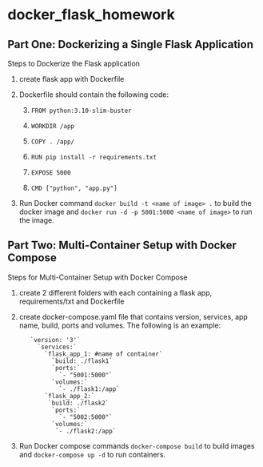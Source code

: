 # docker_flask_homework

## Part One: Dockerizing a Single Flask Application
Steps to Dockerize the Flask application
1. create flask app with Dockerfile
2. Dockerfile should contain the following code:
   
    3. `FROM python:3.10-slim-buster`
       
    5. `WORKDIR /app`
       
    7. `COPY . /app/`
       
    9. `RUN pip install -r requirements.txt`
        
    11. `EXPOSE 5000`
        
    13. `CMD ["python", "app.py"]`
        
9. Run Docker command `docker build -t <name of image> .` to build the docker image and `docker run -d -p 5001:5000 <name of image>` to run the image.

## Part Two: Multi-Container Setup with Docker Compose
Steps for Multi-Container Setup with Docker Compose
1. create 2 different folders with each containing a flask app, requirements/txt and Dockerfile
2. create docker-compose.yaml file that contains version, services, app name, build, ports and volumes. The following is an example:

          `version: '3'`
            `services:`
              `flask_app_1: #name of container`
                `build: ./flask1`
                `ports:`
                  `- "5001:5000"`
                `volumes:`
                  `- ./flask1:/app`
              `flask_app_2:`
               `build: ./flask2`
                `ports:`
                  `- "5002:5000"`
                `volumes:`
                 `- ./flask2:/app`

3. Run Docker compose commands `docker-compose build` to build images and `docker-compose up -d` to run containers.
